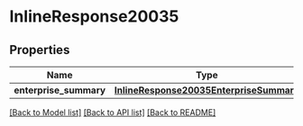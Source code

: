 # InlineResponse20035

## Properties
Name | Type | Description | Notes
------------ | ------------- | ------------- | -------------
**enterprise_summary** | [**InlineResponse20035EnterpriseSummary**](InlineResponse20035EnterpriseSummary.md) |  | [optional] 

[[Back to Model list]](../README.md#documentation-for-models) [[Back to API list]](../README.md#documentation-for-api-endpoints) [[Back to README]](../README.md)

